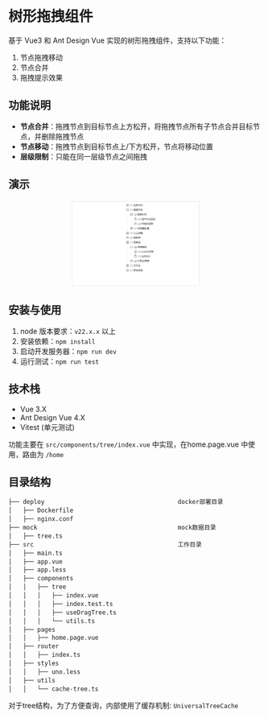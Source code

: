 # 树形拖拽组件
基于 Vue3 和 Ant Design Vue 实现的树形拖拽组件，支持以下功能：
1. 节点拖拽移动
2. 节点合并
3. 拖拽提示效果
## 功能说明
- **节点合并**：拖拽节点到目标节点上方松开，将拖拽节点所有子节点合并目标节点，并删除拖拽节点
- **节点移动**：拖拽节点到目标节点上/下方松开，节点将移动位置
- **层级限制**：只能在同一层级节点之间拖拽

## 演示
<div style="width: 50%; margin: 20px auto; text-align: center">
  <img src="./tree-drag.gif" alt="树形拖拽演示" style="max-width: 100%; border: 1px solid #eee;">
</div>

## 安装与使用
1. node 版本要求：`v22.x.x` 以上
2. 安装依赖：`npm install`
3. 启动开发服务器：`npm run dev`
4. 运行测试：`npm run test`
## 技术栈
- Vue 3.X
- Ant Design Vue 4.X
- Vitest (单元测试)

功能主要在 `src/components/tree/index.vue` 中实现，在home.page.vue 中使用，路由为 `/home`
## 目录结构
```bash
├── deploy                                     docker部署目录
│   ├── Dockerfile
│   ├── nginx.conf
├── mock                                       mock数据目录
│   ├── tree.ts
├── src                                        工作目录
│   ├── main.ts
│   ├── app.vue
│   ├── app.less
│   ├── components
│   │   ├── tree
│   │   │   ├── index.vue
│   │   │   ├── index.test.ts
│   │   │   ├── useDragTree.ts
│   │   │   └── utils.ts
│   ├── pages
│   │   ├── home.page.vue
│   ├── router
│   │   ├── index.ts
│   ├── styles
│   │   ├── uno.less
│   ├── utils
│   │   └── cache-tree.ts

```

对于tree结构，为了方便查询，内部使用了缓存机制: `UniversalTreeCache`
